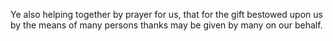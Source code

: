 Ye also helping together by prayer for us, that for the gift bestowed upon us by the means of many persons thanks may be given by many on our behalf.
